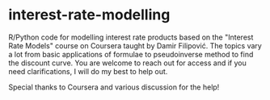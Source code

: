 # interest-rate-modelling
R/Python code for modelling interest rate products based on the "Interest Rate Models" course on Coursera taught by Damir Filipović. The topics vary a lot from basic applications of formulae to pseudoinverse method to find the discount curve. You are welcome to reach out for access and if you need clarifications, I will do my best to help out.

Special thanks to Coursera and various discussion for the help!
